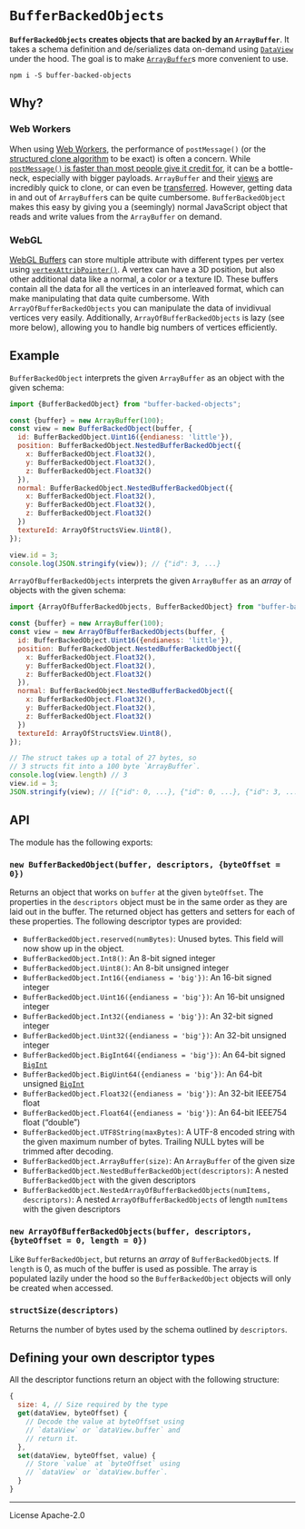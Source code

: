 # `BufferBackedObjects`

**`BufferBackedObjects` creates objects that are backed by an `ArrayBuffer`**. It takes a schema definition and de/serializes data on-demand using [`DataView`][dataview] under the hood. The goal is to make [`ArrayBuffer`][arraybuffer]s more convenient to use.

```
npm i -S buffer-backed-objects
```

## Why?

### Web Workers

When using [Web Workers], the performance of `postMessage()` (or the [structured clone algorithm][structured clone] to be exact) is often a concern. While [`postMessage()` is faster than most people give it credit for][is postmessage slow], it can be a bottle-neck, especially with bigger payloads. `ArrayBuffer` and their [views][arraybufferview] are incredibly quick to clone, or can even be [transferred][transferable]. However, getting data in and out of `ArrayBuffer`s can be quite cumbersome. `BufferBackedObject` makes this easy by giving you a (seemingly) normal JavaScript object that reads and write values from the `ArrayBuffer` on demand.

### WebGL

[WebGL Buffers][webgl buffer] can store multiple attribute with different types per vertex using [`vertexAttribPointer()`][vertexattribpointer]. A vertex can have a 3D position, but also other additional data like a normal, a color or a texture ID. These buffers contain all the data for all the vertices in an interleaved format, which can make manipulating that data quite cumbersome. With `ArrayOfBufferBackedObjects` you can manipulate the data of invidivual vertices very easily. Additionally, `ArrayOfBufferBackedObjects` is lazy (see more below), allowing you to handle big numbers of vertices efficiently.

## Example

`BufferBackedObject` interprets the given `ArrayBuffer` as an object with the given schema:

```js
import {BufferBackedObject} from "buffer-backed-objects";

const {buffer} = new ArrayBuffer(100);
const view = new BufferBackedObject(buffer, {
  id: BufferBackedObject.Uint16({endianess: 'little'}),
  position: BufferBackedObject.NestedBufferBackedObject({
    x: BufferBackedObject.Float32(),
    y: BufferBackedObject.Float32(),
    z: BufferBackedObject.Float32()
  }),
  normal: BufferBackedObject.NestedBufferBackedObject({
    x: BufferBackedObject.Float32(),
    y: BufferBackedObject.Float32(),
    z: BufferBackedObject.Float32()
  })
  textureId: ArrayOfStructsView.Uint8(),
});

view.id = 3;
console.log(JSON.stringify(view)); // {"id": 3, ...}
```

`ArrayOfBufferBackedObjects` interprets the given `ArrayBuffer` as an _array_ of objects with the given schema:

```js
import {ArrayOfBufferBackedObjects, BufferBackedObject} from "buffer-backed-objects";

const {buffer} = new ArrayBuffer(100);
const view = new ArrayOfBufferBackedObjects(buffer, {
  id: BufferBackedObject.Uint16({endianess: 'little'}),
  position: BufferBackedObject.NestedBufferBackedObject({
    x: BufferBackedObject.Float32(),
    y: BufferBackedObject.Float32(),
    z: BufferBackedObject.Float32()
  }),
  normal: BufferBackedObject.NestedBufferBackedObject({
    x: BufferBackedObject.Float32(),
    y: BufferBackedObject.Float32(),
    z: BufferBackedObject.Float32()
  })
  textureId: ArrayOfStructsView.Uint8(),
});

// The struct takes up a total of 27 bytes, so
// 3 structs fit into a 100 byte `ArrayBuffer`.
console.log(view.length) // 3
view.id = 3;
JSON.stringify(view); // [{"id": 0, ...}, {"id": 0, ...}, {"id": 3, ...}]
```

## API

The module has the following exports:

### `new BufferBackedObject(buffer, descriptors, {byteOffset = 0})`

Returns an object that works on `buffer` at the given `byteOffset`. The properties in the `descriptors` object must be in the same order as they are laid out in the buffer. The returned object has getters and setters for each of these properties. The following descriptor types are provided:

- `BufferBackedObject.reserved(numBytes)`: Unused bytes. This field will now show up in the object.
- `BufferBackedObject.Int8()`: An 8-bit signed integer
- `BufferBackedObject.Uint8()`: An 8-bit unsigned integer
- `BufferBackedObject.Int16({endianess = 'big'})`: An 16-bit signed integer
- `BufferBackedObject.Uint16({endianess = 'big'})`: An 16-bit unsigned integer
- `BufferBackedObject.Int32({endianess = 'big'})`: An 32-bit signed integer
- `BufferBackedObject.Uint32({endianess = 'big'})`: An 32-bit unsigned integer
- `BufferBackedObject.BigInt64({endianess = 'big'})`: An 64-bit signed [`BigInt`][bigint]
- `BufferBackedObject.BigUint64({endianess = 'big'})`: An 64-bit unsigned [`BigInt`][bigint]
- `BufferBackedObject.Float32({endianess = 'big'})`: An 32-bit IEEE754 float
- `BufferBackedObject.Float64({endianess = 'big'})`: An 64-bit IEEE754 float (“double”)
- `BufferBackedObject.UTF8String(maxBytes)`: A UTF-8 encoded string with the given maximum number of bytes. Trailing NULL bytes will be trimmed after decoding.
- `BufferBackedObject.ArrayBuffer(size)`: An `ArrayBuffer` of the given size
- `BufferBackedObject.NestedBufferBackedObject(descriptors)`: A nested `BufferBackedObject` with the given descriptors
- `BufferBackedObject.NestedArrayOfBufferBackedObjects(numItems, descriptors)`: A nested `ArrayOfBufferBackedObjects` of length `numItems` with the given descriptors

### `new ArrayOfBufferBackedObjects(buffer, descriptors, {byteOffset = 0, length = 0})`

Like `BufferBackedObject`, but returns an _array_ of `BufferBackedObject`s. If `length` is 0, as much of the buffer is used as possible. The array is populated lazily under the hood so the `BufferBackedObject` objects will only be created when accessed.

### `structSize(descriptors)`

Returns the number of bytes used by the schema outlined by `descriptors`.

## Defining your own descriptor types

All the descriptor functions return an object with the following structure:

```js
{
  size: 4, // Size required by the type
  get(dataView, byteOffset) {
    // Decode the value at byteOffset using
    // `dataView` or `dataView.buffer` and
    // return it.
  },
  set(dataView, byteOffset, value) {
    // Store `value` at `byteOffset` using
    // `dataView` or `dataView.buffer`.
  }
}
```

---

License Apache-2.0

[dataview]: https://developer.mozilla.org/en-US/docs/Web/JavaScript/Reference/Global_Objects/DataView
[arraybuffer]: https://developer.mozilla.org/en-US/docs/Web/JavaScript/Reference/Global_Objects/ArrayBuffer
[web workers]: https://developer.mozilla.org/en-US/docs/Web/API/Web_Workers_API
[structured clone]: https://developer.mozilla.org/en-US/docs/Web/API/Web_Workers_API/Structured_clone_algorithm
[is postmessage slow]: https://surma.dev/things/is-postmessage-slow/
[arraybufferview]: https://developer.mozilla.org/en-US/docs/Web/API/ArrayBufferView
[transferable]: https://developer.mozilla.org/en-US/docs/Web/API/Transferable
[bigint]: https://developer.mozilla.org/en-US/docs/Web/JavaScript/Reference/Global_Objects/BigInt
[webgl buffer]: https://developer.mozilla.org/en-US/docs/Web/API/WebGLBuffer
[vertexattribpointer]: https://developer.mozilla.org/en-US/docs/Web/API/WebGLRenderingContext/vertexAttribPointer
